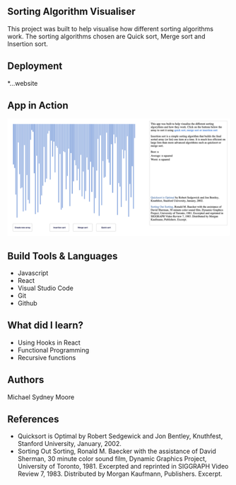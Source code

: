 ## Sorting Algorithm Visualiser

This project was built to help visualise how different sorting
algorithms work. The sorting algorithms chosen are Quick
sort, Merge sort and Insertion sort.

## Deployment

\*...website

## App in Action

![](src/IMG/sorting-visualiser.png)

## Build Tools & Languages

- Javascript
- React
- Visual Studio Code
- Git
- Github

## What did I learn?

- Using Hooks in React
- Functional Programming
- Recursive functions

## Authors

Michael Sydney Moore

## References

- Quicksort is Optimal by Robert Sedgewick and Jon Bentley, Knuthfest, Stanford University, January, 2002.
- Sorting Out Sorting, Ronald M. Baecker with the assistance of David Sherman, 30 minute color sound film, Dynamic Graphics Project, University of Toronto, 1981. Excerpted and reprinted in SIGGRAPH Video Review 7, 1983. Distributed by Morgan Kaufmann, Publishers. Excerpt.
